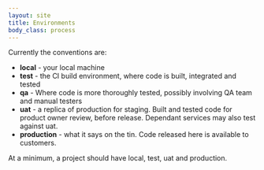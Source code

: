 ```yaml
---
layout: site
title: Environments
body_class: process
---
```


Currently the conventions are:

* **local** - your local machine
* **test** - the CI build environment, where code is built, integrated and tested
* **qa** - Where code is more thoroughly tested, possibly involving QA team and manual testers
* **uat** - a replica of production for staging. Built and tested code for product owner review, before release. Dependant services may also test against uat.
* **production** - what it says on the tin. Code released here is available to customers.
  
At a minimum, a project should have local, test, uat and production.